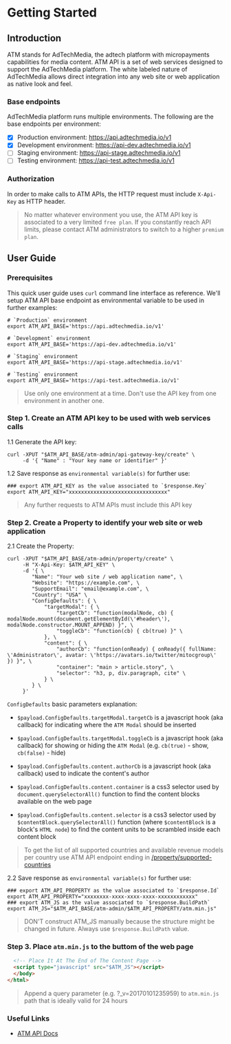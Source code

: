 # Getting Started

## Introduction
ATM stands for AdTechMedia, the adtech platform with micropayments capabilities for media content.
ATM API is a set of web services designed to support the AdTechMedia platform. The white labeled nature
of AdTechMedia allows direct integration into any web site or web application as native look and feel.

### Base endpoints
AdTechMedia platform runs multiple environments. The following are the base endpoints per environment:

- [x] Production environment: https://api.adtechmedia.io/v1
- [x] Development environment: https://api-dev.adtechmedia.io/v1
- [ ] Staging environment: https://api-stage.adtechmedia.io/v1
- [ ] Testing environment: https://api-test.adtechmedia.io/v1

### Authorization
In order to make calls to ATM APIs, the HTTP request must include `X-Api-Key` as HTTP header.

> No matter whatever environment you use, the ATM API key is associated to a very limited `free plan`.
If you constantly reach API limits, please contact ATM administrators to switch to a higher `premium plan`.

## User Guide

### Prerequisites
This quick user guide uses `curl` command line interface as reference. We'll setup ATM API base endpoint as
environmental variable to be used in further examples:

```shell
# `Production` environment
export ATM_API_BASE='https://api.adtechmedia.io/v1'

# `Development` environment
export ATM_API_BASE='https://api-dev.adtechmedia.io/v1'

# `Staging` environment
export ATM_API_BASE='https://api-stage.adtechmedia.io/v1'

# `Testing` environment
export ATM_API_BASE='https://api-test.adtechmedia.io/v1'
```

> Use only one environment at a time. Don't use the API key from one environment in another one.

### Step 1. Create an ATM API key to be used with web services calls

1.1 Generate the API key:

```shell
curl -XPUT "$ATM_API_BASE/atm-admin/api-gateway-key/create" \
     -d '{ "Name" : "Your key name or identifier" }'
```

1.2 Save response as `environmental variable(s)` for further use:

```shell
### export ATM_API_KEY as the value associated to `$response.Key`
export ATM_API_KEY="xxxxxxxxxxxxxxxxxxxxxxxxxxxxxxxx"
```

> Any further requests to ATM APIs must include this API key

### Step 2. Create a Property to identify your web site or web application

2.1 Create the Property:

```shell
curl -XPUT "$ATM_API_BASE/atm-admin/property/create" \
     -H "X-Api-Key: $ATM_API_KEY" \
     -d '{ \
        "Name": "Your web site / web application name", \
        "Website": "https://example.com", \
        "SupportEmail": "email@example.com", \
        "Country": "USA" \
        "ConfigDefaults": { \
            "targetModal": { \
                "targetCb": "function(modalNode, cb) { modalNode.mount(document.getElementById(\'#header\'), modalNode.constructor.MOUNT_APPEND) }", \
                "toggleCb": "function(cb) { cb(true) }" \
            }, \
            "content": { \
                "authorCb": "function(onReady) { onReady({ fullName: \'Administrator\', avatar: \'https://avatars.io/twitter/mitocgroup\' }) }", \
                "container": "main > article.story", \
                "selector": "h3, p, div.paragraph, cite" \
            } \
        } \
     }'
```

`ConfigDefaults` basic parameters explanation:

  - `$payload.ConfigDefaults.targetModal.targetCb` is a javascript hook (aka callback) for indicating
  where the `ATM Modal` should be inserted

  - `$payload.ConfigDefaults.targetModal.toggleCb` is a javascript hook (aka callback) for showing or hiding
  the `ATM Modal` (e.g. `cb(true)` - show, `cb(false)` - hide)

  - `$payload.ConfigDefaults.content.authorCb` is a javascript hook (aka callback) used to indicate
  the content's author

  - `$payload.ConfigDefaults.content.container` is a css3 selector used by `document.querySelectorAll()`
  function to find the content blocks available on the web page

  - `$payload.ConfigDefaults.content.selector` is a css3 selector used by `$contentBlock.querySelectorAll()`
  function (where `$contentBlock` is a block's `HTML node`) to find the content units to be scrambled
  inside each content block

> To get the list of all supported countries and available revenue models per country use ATM API endpoint ending in
[/property/supported-countries](https://mitocgroup.github.io/atm/api/#path--atm-admin-property-supported-countries)

2.2 Save response as `environmental variable(s)` for further use:

```shell
### export ATM_API_PROPERTY as the value associated to `$response.Id`
export ATM_API_PROPERTY="xxxxxxxx-xxxx-xxxx-xxxx-xxxxxxxxxxxx"
### export ATM_JS as the value associated to `$response.BuildPath`
export ATM_JS="$ATM_API_BASE/atm-admin/$ATM_API_PROPERTY/atm.min.js"
```

> DON'T construct ATM_JS manually because the structure might be changed in future. Always use `$response.BuildPath` value.

### Step 3. Place `atm.min.js` to the buttom of the web page

```html
  <!-- Place It At The End of The Content Page -->
  <script type="javascript" src="$ATM_JS"></script>
  </body>
</html>
```

> Append a query parameter (e.g. ?_v=20170101235959) to `atm.min.js` path that is ideally valid for 24 hours

### Useful Links

- [ATM API Docs](https://mitocgroup.github.io/atm/api/)
